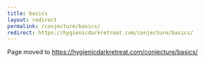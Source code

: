 ```yaml
---
title: basics
layout: redirect
permalink: /conjecture/basics/
redirect: https://hygienicdarkretreat.com/conjecture/basics/
---
```


Page moved to <https://hygienicdarkretreat.com/conjecture/basics/>

